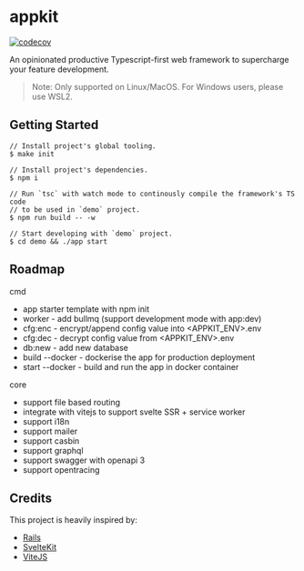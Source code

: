 # appkit

[![codecov](https://codecov.io/gh/appist/appkit/branch/main/graph/badge.svg?token=VD7K1YEwf9)](https://codecov.io/gh/appist/appkit)

An opinionated productive Typescript-first web framework to supercharge your feature development.

> Note: Only supported on Linux/MacOS. For Windows users, please use WSL2.

## Getting Started

```
// Install project's global tooling.
$ make init

// Install project's dependencies.
$ npm i

// Run `tsc` with watch mode to continously compile the framework's TS code
// to be used in `demo` project.
$ npm run build -- -w

// Start developing with `demo` project.
$ cd demo && ./app start
```

## Roadmap

cmd

- app starter template with npm init
- worker - add bullmq (support development mode with app:dev)
- cfg:enc - encrypt/append config value into <APPKIT_ENV>.env
- cfg:dec - decrypt config value from <APPKIT_ENV>.env
- db:new - add new database
- build --docker - dockerise the app for production deployment
- start --docker - build and run the app in docker container

core

- support file based routing
- integrate with vitejs to support svelte SSR + service worker
- support i18n
- support mailer
- support casbin
- support graphql
- support swagger with openapi 3
- support opentracing

## Credits

This project is heavily inspired by:

- [Rails](https://rubyonrails.org/)
- [SvelteKit](https://kit.svelte.dev/)
- [ViteJS](https://vitejs.dev/)

